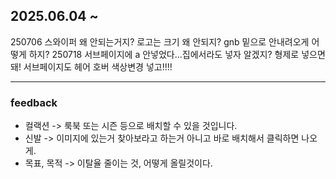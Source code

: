 2025.06.04 ~
----
250706 스와이퍼 왜 안되는거지? 로고는 크기 왜 안되지? gnb 밑으로 안내려오게 어떻게 하지?
250718 서브페이지에 a 안넣었다...집에서라도 넣자 알겠지? 형제로 넣으면 돼! 서브페이지도 헤어 호버 색상변경 넣고!!!!

----
### feedback
* 컬랙션 -> 룩북 또는 시즌 등으로 배치할 수 있을 것입니다.
* 신발 -> 이미지에 있는거 찾아보라고 하는거 아니고 바로 배치해서 클릭하면 나오게.
* 목표, 목적  -> 이탈율 줄이는 것, 어떻게 올릴것이다.